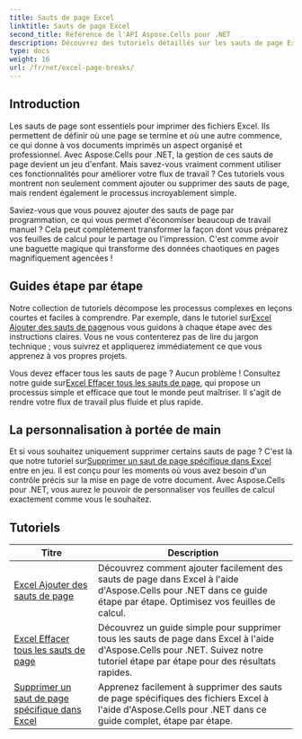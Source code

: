 ```yaml
---
title: Sauts de page Excel
linktitle: Sauts de page Excel
second_title: Référence de l'API Aspose.Cells pour .NET
description: Découvrez des tutoriels détaillés sur les sauts de page Excel avec Aspose.Cells pour .NET. Améliorez facilement la mise en page de vos classeurs Excel.
type: docs
weight: 16
url: /fr/net/excel-page-breaks/
---
```

## Introduction

Les sauts de page sont essentiels pour imprimer des fichiers Excel. Ils permettent de définir où une page se termine et où une autre commence, ce qui donne à vos documents imprimés un aspect organisé et professionnel. Avec Aspose.Cells pour .NET, la gestion de ces sauts de page devient un jeu d'enfant. Mais savez-vous vraiment comment utiliser ces fonctionnalités pour améliorer votre flux de travail ? Ces tutoriels vous montrent non seulement comment ajouter ou supprimer des sauts de page, mais rendent également le processus incroyablement simple.

Saviez-vous que vous pouvez ajouter des sauts de page par programmation, ce qui vous permet d'économiser beaucoup de travail manuel ? Cela peut complètement transformer la façon dont vous préparez vos feuilles de calcul pour le partage ou l'impression. C'est comme avoir une baguette magique qui transforme des données chaotiques en pages magnifiquement agencées !

## Guides étape par étape
 Notre collection de tutoriels décompose les processus complexes en leçons courtes et faciles à comprendre. Par exemple, dans le tutoriel sur[Excel Ajouter des sauts de page](./excel-add-page-breaks/)nous vous guidons à chaque étape avec des instructions claires. Vous ne vous contenterez pas de lire du jargon technique ; vous suivrez et appliquerez immédiatement ce que vous apprenez à vos propres projets. 

 Vous devez effacer tous les sauts de page ? Aucun problème ! Consultez notre guide sur[Excel Effacer tous les sauts de page](./excel-clear-all-page-breaks/), qui propose un processus simple et efficace que tout le monde peut maîtriser. Il s'agit de rendre votre flux de travail plus fluide et plus rapide.

## La personnalisation à portée de main
 Et si vous souhaitez uniquement supprimer certains sauts de page ? C'est là que notre tutoriel sur[Supprimer un saut de page spécifique dans Excel](./excel-remove-specific-page-break/) entre en jeu. Il est conçu pour les moments où vous avez besoin d'un contrôle précis sur la mise en page de votre document. Avec Aspose.Cells pour .NET, vous aurez le pouvoir de personnaliser vos feuilles de calcul exactement comme vous le souhaitez. 

## Tutoriels 
| Titre | Description |
| --- | --- |
| [Excel Ajouter des sauts de page](./excel-add-page-breaks/) | Découvrez comment ajouter facilement des sauts de page dans Excel à l'aide d'Aspose.Cells pour .NET dans ce guide étape par étape. Optimisez vos feuilles de calcul. |  
| [Excel Effacer tous les sauts de page](./excel-clear-all-page-breaks/) | Découvrez un guide simple pour supprimer tous les sauts de page dans Excel à l'aide d'Aspose.Cells pour .NET. Suivez notre tutoriel étape par étape pour des résultats rapides. |  
| [Supprimer un saut de page spécifique dans Excel](./excel-remove-specific-page-break/) | Apprenez facilement à supprimer des sauts de page spécifiques des fichiers Excel à l'aide d'Aspose.Cells pour .NET dans ce guide complet, étape par étape. |  